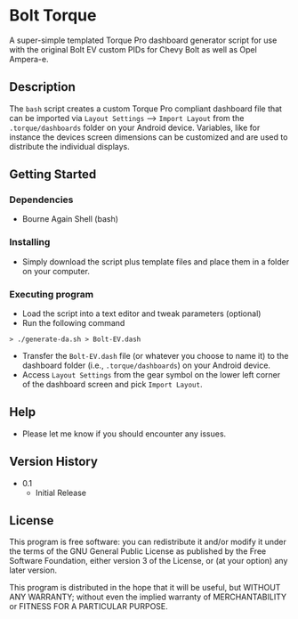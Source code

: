 # Bolt Torque

A super-simple templated Torque Pro dashboard generator script for use with the original Bolt EV custom PIDs for Chevy Bolt as well as Opel Ampera-e.

## Description

The `bash` script creates a custom Torque Pro compliant dashboard file that can be imported via `Layout Settings` --> `Import Layout` from the `.torque/dashboards` folder on your Android device. Variables, like for instance the devices screen dimensions can be customized and are used to distribute the individual displays.

## Getting Started

### Dependencies

* Bourne Again Shell (bash)

### Installing

* Simply download the script plus template files and place them in a folder on your computer.

### Executing program

* Load the script into a text editor and tweak parameters (optional)
* Run the following command
```
> ./generate-da.sh > Bolt-EV.dash
```
* Transfer the `Bolt-EV.dash` file (or whatever you choose to name it) to the dashboard folder (i.e., `.torque/dashboards`) on your Android device.
* Access `Layout Settings` from the gear symbol on the lower left corner of the dashboard screen and pick `Import Layout`.

## Help

* Please let me know if you should encounter any issues.

## Version History

* 0.1
    * Initial Release

## License

This program is free software: you can redistribute it and/or modify it under the terms of the GNU General Public License as published by the Free Software Foundation, either version 3 of the License, or (at your option) any later version.

This program is distributed in the hope that it will be useful, but WITHOUT ANY WARRANTY; without even the implied warranty of MERCHANTABILITY or FITNESS FOR A PARTICULAR PURPOSE.


